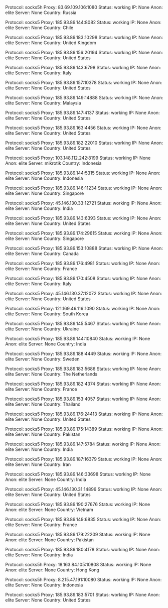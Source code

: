 Protocol: socks5h
Proxy: 83.69.109.106:1080
Status: working
IP: None
Anon: elite
Server: None
Country: Russia

Protocol: socks5
Proxy: 185.93.89.144:8082
Status: working
IP: None
Anon: elite
Server: None
Country: Chile

Protocol: socks5
Proxy: 185.93.89.183:10298
Status: working
IP: None
Anon: elite
Server: None
Country: United Kingdom

Protocol: socks5
Proxy: 185.93.89.156:20194
Status: working
IP: None
Anon: elite
Server: None
Country: United States

Protocol: socks5
Proxy: 185.93.89.143:6798
Status: working
IP: None
Anon: elite
Server: None
Country: Italy

Protocol: socks5
Proxy: 185.93.89.157:10378
Status: working
IP: None
Anon: elite
Server: None
Country: United States

Protocol: socks5
Proxy: 185.93.89.149:14888
Status: working
IP: None
Anon: elite
Server: None
Country: Malaysia

Protocol: socks5
Proxy: 185.93.89.147:4137
Status: working
IP: None
Anon: elite
Server: None
Country: United States

Protocol: socks5
Proxy: 185.93.89.163:4456
Status: working
IP: None
Anon: elite
Server: None
Country: United States

Protocol: socks5
Proxy: 185.93.89.182:22010
Status: working
IP: None
Anon: elite
Server: None
Country: United States

Protocol: socks5
Proxy: 103.148.112.242:8199
Status: working
IP: None
Anon: elite
Server: mikrotik
Country: Indonesia

Protocol: socks5
Proxy: 185.93.89.144:5315
Status: working
IP: None
Anon: elite
Server: None
Country: Indonesia

Protocol: socks5
Proxy: 185.93.89.146:11234
Status: working
IP: None
Anon: elite
Server: None
Country: Singapore

Protocol: socks5
Proxy: 45.146.130.33:12721
Status: working
IP: None
Anon: elite
Server: None
Country: India

Protocol: socks5
Proxy: 185.93.89.143:6393
Status: working
IP: None
Anon: elite
Server: None
Country: United States

Protocol: socks5
Proxy: 185.93.89.174:29615
Status: working
IP: None
Anon: elite
Server: None
Country: Singapore

Protocol: socks5
Proxy: 185.93.89.153:10888
Status: working
IP: None
Anon: elite
Server: None
Country: Canada

Protocol: socks5
Proxy: 185.93.89.176:4981
Status: working
IP: None
Anon: elite
Server: None
Country: France

Protocol: socks5
Proxy: 185.93.89.170:4508
Status: working
IP: None
Anon: elite
Server: None
Country: Italy

Protocol: socks5
Proxy: 45.146.130.37:12072
Status: working
IP: None
Anon: elite
Server: None
Country: United States

Protocol: socks5
Proxy: 121.169.46.116:1090
Status: working
IP: None
Anon: elite
Server: None
Country: South Korea

Protocol: socks5
Proxy: 185.93.89.145:5467
Status: working
IP: None
Anon: elite
Server: None
Country: Ukraine

Protocol: socks5
Proxy: 185.93.89.144:10840
Status: working
IP: None
Anon: elite
Server: None
Country: India

Protocol: socks5
Proxy: 185.93.89.188:4449
Status: working
IP: None
Anon: elite
Server: None
Country: Sweden

Protocol: socks5
Proxy: 185.93.89.183:5686
Status: working
IP: None
Anon: elite
Server: None
Country: The Netherlands

Protocol: socks5
Proxy: 185.93.89.182:4374
Status: working
IP: None
Anon: elite
Server: None
Country: France

Protocol: socks5
Proxy: 185.93.89.153:4057
Status: working
IP: None
Anon: elite
Server: None
Country: Thailand

Protocol: socks5
Proxy: 185.93.89.176:24413
Status: working
IP: None
Anon: elite
Server: None
Country: United States

Protocol: socks5
Proxy: 185.93.89.175:14389
Status: working
IP: None
Anon: elite
Server: None
Country: Pakistan

Protocol: socks5
Proxy: 185.93.89.147:5784
Status: working
IP: None
Anon: elite
Server: None
Country: India

Protocol: socks5
Proxy: 185.93.89.187:16379
Status: working
IP: None
Anon: elite
Server: None
Country: Iran

Protocol: socks5
Proxy: 185.93.89.146:33698
Status: working
IP: None
Anon: elite
Server: None
Country: India

Protocol: socks5
Proxy: 45.146.130.31:14896
Status: working
IP: None
Anon: elite
Server: None
Country: United States

Protocol: socks5
Proxy: 185.93.89.190:27676
Status: working
IP: None
Anon: elite
Server: None
Country: Vietnam

Protocol: socks5
Proxy: 185.93.89.149:6835
Status: working
IP: None
Anon: elite
Server: None
Country: France

Protocol: socks5
Proxy: 185.93.89.179:22209
Status: working
IP: None
Anon: elite
Server: None
Country: Pakistan

Protocol: socks5
Proxy: 185.93.89.180:4178
Status: working
IP: None
Anon: elite
Server: None
Country: India

Protocol: socks5h
Proxy: 18.163.84.105:10808
Status: working
IP: None
Anon: elite
Server: None
Country: Hong Kong

Protocol: socks5h
Proxy: 8.215.47.191:10080
Status: working
IP: None
Anon: elite
Server: None
Country: Indonesia

Protocol: socks5
Proxy: 185.93.89.183:5701
Status: working
IP: None
Anon: elite
Server: None
Country: United States

